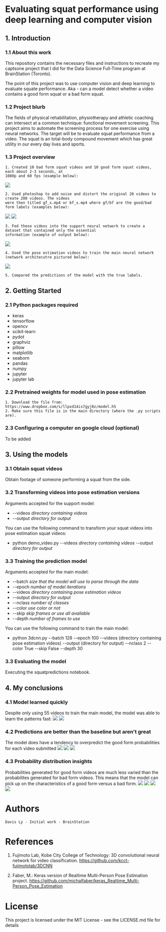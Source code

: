 # **Evaluating squat performance using deep learning and computer vision**

## 1. Introduction

### 1.1 About this work

This repository contains the necessary files and instructions to recreate my captsone project that I did for the Data Science Full-Time program at BrainStation (Toronto). 

The point of this project was to use computer vision and deep learning to evaluate squate performance. Aka - can a model detect whether a video contains a good form squat or a bad form squat.

### 1.2 Project blurb
The fields of physical rehabilitation, physiotherapy and athletic coaching can intersect at a common technique: functional movement screening. This project aims to automate the screening process for one exercise using neural networks. The target will be to evaluate squat performance from a video. The squat is an total-body compound movement which has great utility in our every day lives and sports.

### 1.3 Project overview
    1. Created 10 bad form squat videos and 10 good form squat videos, each about 2-3 seconds, at 
    1080p and 60 fps (example below):
![](media/gf_1.gif)

    2. Used photoshop to add noise and distort the original 20 videos to create 200 videos. The videos
    were then titled gf_x.mp4 or bf_x.mp4 where gf/bf are the good/bad form labels (examples below):
![](media/gf_n_1.gif)
![](media/gf_s_1.gif)

    3. Fed these videos into the support neural network to create a dataset that contained only the essential 
    information (example of output below):
![](media/gf_1_lq.gif)

    4. Used the pose estimation videos to train the main neural network (network architecutre pictured below):
![](results1/model.png)

    5. Compared the predictions of the model with the true labels.

## 2. Getting Started

### 2.1 Python packages required

- keras
- tensorflow
- opencv
- scikit-learn
- pydot
- graphviz
- pillow
- matplotlib
- seaborn
- pandas
- numpy
- jupyter
- jupyter lab

### 2.2 Pretrained weights for model used in pose estimation

    1. Download the file from: https://www.dropbox.com/s/llpxd14is7gyj0z/model.h5
    2. Make sure this file is in the main directory (where the .py scripts are).

### 2.3 Configuring a computer on google cloud (optional)

To be added

## 3. Using the models

### 3.1 Obtain squat videos

Obtain footage of someone performing a squat from the side.

### 3.2 Transforming videos into pose estimation versions

Arguments accepted for the support model:
- --videos *directory containing videos* 
- --output *directory for output*

You can use the following command to transform your squat videos into pose estimation squat videos:
- python demo_video.py --videos *directory containing videos* --output *directory for output*

### 3.3 Training the prediction model

Arguments accepted for the main model:
- --batch *size that the model will use to parse through the data*
- --epoch *number of model iterations*
- --videos *directory containing pose estimation videos* 
- --output *directory for output* 
- --nclass *number of classes* 
- --color *use color or not* 
- --skip *skip frames or use all available* 
- --depth *number of frames to use*

You can use the following command to train the main model:
- python 3dcnn.py --batch 128 --epoch 100 --videos (directory containing pose estimation videos) --output (directory for output) --nclass 2 --color True --skip False --depth 30

### 3.3 Evaluating the model

Executing the squatpredictions notebook.

## 4. My conclusions

### 4.1 Model learned quickly

Despite only using 55 videos to train the main model, the model was able to learn the patterns fast:
![](results1/model_accuracy.png)
![](results1/model_losses.png)

### 4.2 Predictions are better than the baseline but aren't great

The model does have a tendency to overpredict the good form probabilities for each video submitted
![](results1/cm_plain.png)
![](results1/cm_norm.png)
![](results1/roc_auc.png)

### 4.3 Probability distribution insights

Probabilities generated for good form videos are much less varied than the probabilites generated for bad form videos.
This means that the model can pick up on the characteristics of a good form versus a bad form.
![](results1/bb.png)
![](results1/bg.png)
![](results1/gb.png)
![](results1/gg.png)

# Authors

    Davis Ly - Initial work - BrainStation
    
# References
1. Fujimoto Lab, Kobe City College of Technology: 3D convolutional neural network for video classification. https://github.com/kcct-fujimotolab/3DCNN

2. Faber, M.: Keras version of Realtime Multi-Person Pose Estimation project. https://github.com/michalfaber/keras_Realtime_Multi-Person_Pose_Estimation

# License

This project is licensed under the MIT License - see the LICENSE.md file for details
